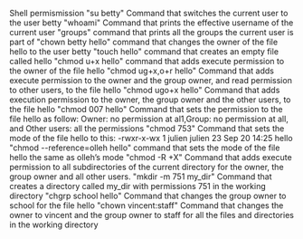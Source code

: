Shell permismission
"su betty" Command that switches the current user to the user betty
"whoami" Command that prints the effective username of the current user
"groups" command that prints all the groups the current user is part of
"chown betty hello" command that changes the owner of the file hello to the user betty
"touch hello" command that creates an empty file called hello
"chmod u+x hello" command that adds execute permission to the owner of the file hello
"chmod ug+x,o+r hello" Command that adds execute permission to the owner and the group owner, and read permission to other users, to the file hello
"chmod ugo+x hello" Command that adds execution permission to the owner, the group owner and the other users, to the file hello
"chmod 007 hello" Command that sets the permission to the file hello as follow:  Owner: no permission at al1,Group: no permission at all, and Other users: all the permissions
"chmod 753" Command that sets the mode of the file hello to this: -rwxr-x-wx 1 julien julien 23 Sep 20 14:25 hello
"chmod --reference=olleh hello" command that sets the mode of the file hello the same as olleh’s mode
"chmod -R +X" Command that adds execute permission to all subdirectories of the current directory for the owner, the group owner and all other users.
"mkdir -m 751 my_dir" Command that creates a directory called my_dir with permissions 751 in the working directory
"chgrp school hello" Command  that changes the group owner to school for the file hello
"chown vincent:staff" Command  that changes the owner to vincent and the group owner to staff for all the files and directories in the working directory
